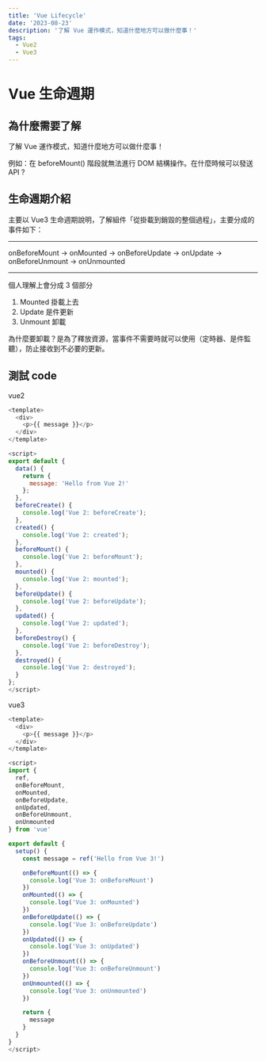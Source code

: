 ```yaml
---
title: 'Vue Lifecycle'
date: '2023-08-23'
description: '了解 Vue 運作模式，知道什麼地方可以做什麼事！'
tags:
  - Vue2
  - Vue3
---
```


# Vue 生命週期

## 為什麼需要了解

了解 Vue 運作模式，知道什麼地方可以做什麼事！

例如：在 beforeMount() 階段就無法進行 DOM 結構操作。在什麼時候可以發送 API ?

## 生命週期介紹

主要以 Vue3 生命週期說明，了解組件「從掛載到銷毀的整個過程」，主要分成的事件如下：

---

onBeforeMount → onMounted → onBeforeUpdate → onUpdate → onBeforeUnmount → onUnmounted

---

個人理解上會分成 3 個部分

1. Mounted 掛載上去
2. Update 是件更新
3. Unmount 卸載

為什麼要卸載？是為了釋放資源，當事件不需要時就可以使用（定時器、是件監聽），防止接收到不必要的更新。

## 測試 code

<div class='flex flex-col md:flex-row justify-between gap-8  '>
<div class='w-full sm:w-1/2'>
vue2

```js
<template>
  <div>
    <p>{{ message }}</p>
  </div>
</template>

<script>
export default {
  data() {
    return {
      message: 'Hello from Vue 2!'
    };
  },
  beforeCreate() {
    console.log('Vue 2: beforeCreate');
  },
  created() {
    console.log('Vue 2: created');
  },
  beforeMount() {
    console.log('Vue 2: beforeMount');
  },
  mounted() {
    console.log('Vue 2: mounted');
  },
  beforeUpdate() {
    console.log('Vue 2: beforeUpdate');
  },
  updated() {
    console.log('Vue 2: updated');
  },
  beforeDestroy() {
    console.log('Vue 2: beforeDestroy');
  },
  destroyed() {
    console.log('Vue 2: destroyed');
  }
};
</script>

```

</div>
<div class='w-full sm:w-1/2'>
vue3

```js
<template>
  <div>
    <p>{{ message }}</p>
  </div>
</template>

<script>
import {
  ref,
  onBeforeMount,
  onMounted,
  onBeforeUpdate,
  onUpdated,
  onBeforeUnmount,
  onUnmounted
} from 'vue'

export default {
  setup() {
    const message = ref('Hello from Vue 3!')

    onBeforeMount(() => {
      console.log('Vue 3: onBeforeMount')
    })
    onMounted(() => {
      console.log('Vue 3: onMounted')
    })
    onBeforeUpdate(() => {
      console.log('Vue 3: onBeforeUpdate')
    })
    onUpdated(() => {
      console.log('Vue 3: onUpdated')
    })
    onBeforeUnmount(() => {
      console.log('Vue 3: onBeforeUnmount')
    })
    onUnmounted(() => {
      console.log('Vue 3: onUnmounted')
    })

    return {
      message
    }
  }
}
</script>
```

</div>
</div>
